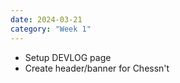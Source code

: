 ```yaml
---
date: 2024-03-21
category: "Week 1"
---
```


 - Setup DEVLOG page
 - Create header/banner for Chessn't